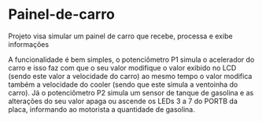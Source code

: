 # Painel-de-carro
Projeto visa simular um painel de carro que recebe, processa e exibe informações

A funcionalidade é bem simples, o potenciômetro P1 simula o acelerador do carro e isso faz com que o seu valor modifique o valor exibido no LCD (sendo este valor a velocidade do carro) ao mesmo tempo o valor modifica também a velocidade do cooler (sendo que este simula a ventoinha do carro). Já o potenciômetro P2 simula um sensor de tanque de gasolina e as alterações do seu valor apaga ou ascende os LEDs 3 a 7 do PORTB da placa, informando ao motorista a quantidade de gasolina. 
